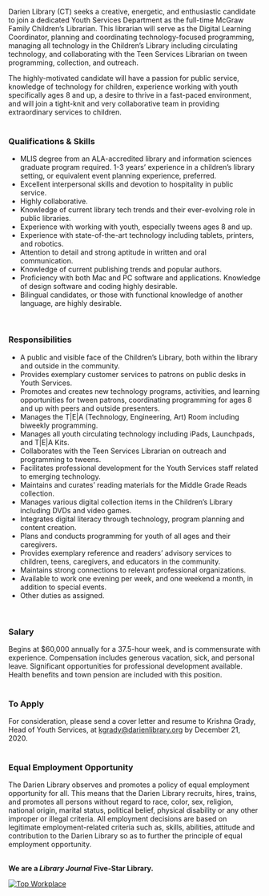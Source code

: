 Darien Library (CT) seeks a creative, energetic, and enthusiastic candidate to join a dedicated Youth Services Department as the full-time McGraw Family Children’s Librarian. This librarian will serve as the Digital Learning Coordinator, planning and coordinating technology-focused programming, managing all technology in the Children’s Library including circulating technology, and collaborating with the Teen Services Librarian on tween programming, collection, and outreach. 

The highly-motivated candidate will have a passion for public service, knowledge of technology for children, experience working with youth specifically ages 8 and up, a desire to thrive in a fast-paced environment, and will join a tight-knit and very collaborative team in providing extraordinary services to children. 
<br />
<br />

### Qualifications & Skills

* MLIS degree from an ALA-accredited library and information sciences graduate program required. 1-3 years’ experience in a children’s library setting, or equivalent event planning experience, preferred. 
* Excellent interpersonal skills and devotion to hospitality in public service. 
* Highly collaborative.  
* Knowledge of current library tech trends and their ever-evolving role in public libraries.  
* Experience with working with youth, especially tweens ages 8 and up. 
* Experience with state-of-the-art technology including tablets, printers, and robotics. 
* Attention to detail and strong aptitude in written and oral communication. 
* Knowledge of current publishing trends and popular authors. 
* Proficiency with both Mac and PC software and applications. Knowledge of design software and coding highly desirable. 
* Bilingual candidates, or those with functional knowledge of another language, are highly desirable. 

<br />

### Responsibilities

* A public and visible face of the Children’s Library, both within the library and outside in the community.  
* Provides exemplary customer services to patrons on public desks in Youth Services. 
* Promotes and creates new technology programs, activities, and learning opportunities for tween patrons, coordinating programming for ages 8 and up with peers and outside presenters. 
* Manages the T|E|A (Technology, Engineering, Art) Room including biweekly programming.  
* Manages all youth circulating technology including iPads, Launchpads, and T|E|A Kits. 
* Collaborates with the Teen Services Librarian on outreach and programming to tweens. 
* Facilitates professional development for the Youth Services staff related to emerging technology. 
* Maintains and curates’ reading materials for the Middle Grade Reads collection.  
* Manages various digital collection items in the Children’s Library including DVDs and video games. 
* Integrates digital literacy through technology, program planning and content creation. 
* Plans and conducts programming for youth of all ages and their caregivers. 
* Provides exemplary reference and readers’ advisory services to children, teens, caregivers, and educators in the community. 
* Maintains strong connections to relevant professional organizations.  
* Available to work one evening per week, and one weekend a month, in addition to special events. 
* Other duties as assigned. 
<br />

### Salary
Begins at $60,000 annually for a 37.5-hour week, and is commensurate with experience. Compensation includes generous vacation, sick, and personal leave. Significant opportunities for professional development available. Health benefits and town pension are included with this position. 
<br />
<br />

### To Apply

For consideration, please send a cover letter and resume to Krishna Grady, Head of Youth Services, at [kgrady@darienlibrary.org](mailto:kgrady@darienlibrary.org "Email Krishna") by December 21, 2020. 
<br />
<br />

### Equal Employment Opportunity
The Darien Library observes and promotes a policy of equal employment opportunity for all. This means that the Darien Library recruits, hires, trains, and promotes all persons without regard to race, color, sex, religion, national origin, marital status, political belief, physical disability or any other improper or illegal criteria. All employment decisions are based on legitimate employment-related criteria such as, skills, abilities, attitude and contribution to the Darien Library so as to further the principle of equal employment opportunity.
<br />
<br />

<div class="row margin-bottom-20">

**We are a _Library Journal_ Five-Star Library.**

<div class="col-md-3">
<a href="https://dar.to/2Re2Gd7"><img class="img-responsive" src="/uploads/logos/2018_top_places_to_work_award.jpg" alt="Top Workplace" /></a>
</div>
</div>